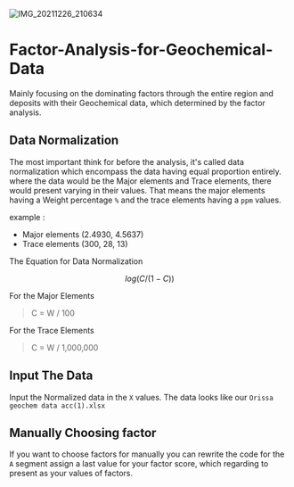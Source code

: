 ![IMG_20211226_210634](https://user-images.githubusercontent.com/48711041/147412969-d7f514cb-451c-4d1b-82e8-4cc4e0218e63.png)

# Factor-Analysis-for-Geochemical-Data
Mainly focusing on the dominating factors through the entire region and deposits with their Geochemical data, which determined by the factor analysis.
## Data Normalization
The most important think for before the analysis, it's called data normalization which encompass the data having equal proportion entirely.
where the data would be the Major elements and Trace elements, there would present varying in their values. That means the major elements having a 
Weight percentage `%`  and the trace elements having a `ppm` values. 

example :
* Major elements (2.4930, 4.5637) 
* Trace elements (300, 28, 13)
     
The Equation for Data Normalization     
```math
log (C / (1 - C))
```
For the Major Elements 
> C = W / 100

For the Trace Elements 
> C = W / 1,000,000

## Input The Data
Input the Normalized data in the `X` values. The data looks like our `Orissa geochem data acc(1).xlsx` 

## Manually Choosing factor
If you want to choose factors for manually you can rewrite the code for the `A` segment assign a last value for your factor score, which regarding to present
as your values of factors.

